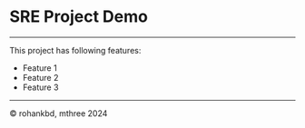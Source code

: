 # SRE Project Demo
---
This project has following features:
- Feature 1
- Feature 2
- Feature 3
---
&copy; rohankbd, mthree 2024
